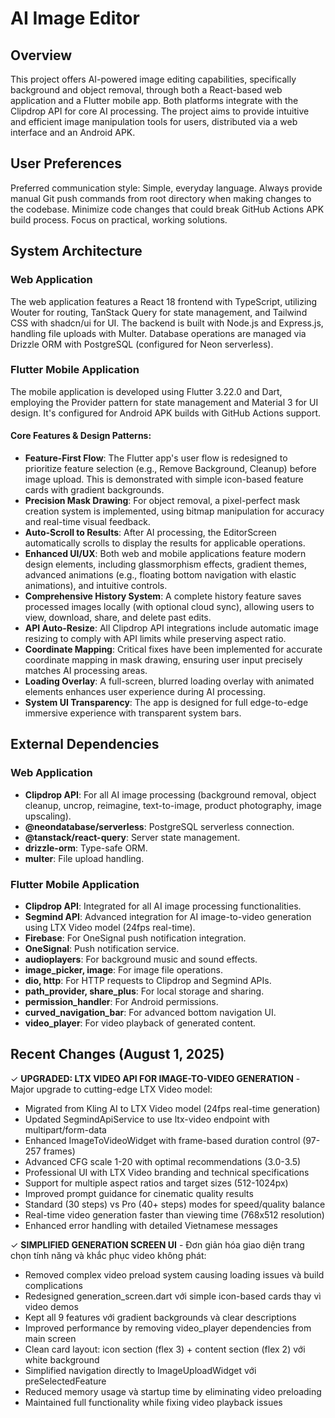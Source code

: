 # AI Image Editor

## Overview
This project offers AI-powered image editing capabilities, specifically background and object removal, through both a React-based web application and a Flutter mobile app. Both platforms integrate with the Clipdrop API for core AI processing. The project aims to provide intuitive and efficient image manipulation tools for users, distributed via a web interface and an Android APK.

## User Preferences
Preferred communication style: Simple, everyday language.
Always provide manual Git push commands from root directory when making changes to the codebase.
Minimize code changes that could break GitHub Actions APK build process.
Focus on practical, working solutions.

## System Architecture

### Web Application
The web application features a React 18 frontend with TypeScript, utilizing Wouter for routing, TanStack Query for state management, and Tailwind CSS with shadcn/ui for UI. The backend is built with Node.js and Express.js, handling file uploads with Multer. Database operations are managed via Drizzle ORM with PostgreSQL (configured for Neon serverless).

### Flutter Mobile Application
The mobile application is developed using Flutter 3.22.0 and Dart, employing the Provider pattern for state management and Material 3 for UI design. It's configured for Android APK builds with GitHub Actions support.

#### Core Features & Design Patterns:
- **Feature-First Flow**: The Flutter app's user flow is redesigned to prioritize feature selection (e.g., Remove Background, Cleanup) before image upload. This is demonstrated with simple icon-based feature cards with gradient backgrounds.
- **Precision Mask Drawing**: For object removal, a pixel-perfect mask creation system is implemented, using bitmap manipulation for accuracy and real-time visual feedback.
- **Auto-Scroll to Results**: After AI processing, the EditorScreen automatically scrolls to display the results for applicable operations.
- **Enhanced UI/UX**: Both web and mobile applications feature modern design elements, including glassmorphism effects, gradient themes, advanced animations (e.g., floating bottom navigation with elastic animations), and intuitive controls.
- **Comprehensive History System**: A complete history feature saves processed images locally (with optional cloud sync), allowing users to view, download, share, and delete past edits.
- **API Auto-Resize**: All Clipdrop API integrations include automatic image resizing to comply with API limits while preserving aspect ratio.
- **Coordinate Mapping**: Critical fixes have been implemented for accurate coordinate mapping in mask drawing, ensuring user input precisely matches AI processing areas.
- **Loading Overlay**: A full-screen, blurred loading overlay with animated elements enhances user experience during AI processing.
- **System UI Transparency**: The app is designed for full edge-to-edge immersive experience with transparent system bars.

## External Dependencies

### Web Application
- **Clipdrop API**: For all AI image processing (background removal, object cleanup, uncrop, reimagine, text-to-image, product photography, image upscaling).
- **@neondatabase/serverless**: PostgreSQL serverless connection.
- **@tanstack/react-query**: Server state management.
- **drizzle-orm**: Type-safe ORM.
- **multer**: File upload handling.

### Flutter Mobile Application
- **Clipdrop API**: Integrated for all AI image processing functionalities.
- **Segmind API**: Advanced integration for AI image-to-video generation using LTX Video model (24fps real-time).
- **Firebase**: For OneSignal push notification integration.
- **OneSignal**: Push notification service.
- **audioplayers**: For background music and sound effects.
- **image_picker, image**: For image file operations.
- **dio, http**: For HTTP requests to Clipdrop and Segmind APIs.
- **path_provider, share_plus**: For local storage and sharing.
- **permission_handler**: For Android permissions.
- **curved_navigation_bar**: For advanced bottom navigation UI.
- **video_player**: For video playback of generated content.

## Recent Changes (August 1, 2025)

✓ **UPGRADED: LTX VIDEO API FOR IMAGE-TO-VIDEO GENERATION** - Major upgrade to cutting-edge LTX Video model:
  - Migrated from Kling AI to LTX Video model (24fps real-time generation)
  - Updated SegmindApiService to use ltx-video endpoint with multipart/form-data
  - Enhanced ImageToVideoWidget with frame-based duration control (97-257 frames)
  - Advanced CFG scale 1-20 with optimal recommendations (3.0-3.5)
  - Professional UI with LTX Video branding and technical specifications
  - Support for multiple aspect ratios and target sizes (512-1024px)
  - Improved prompt guidance for cinematic quality results
  - Standard (30 steps) vs Pro (40+ steps) modes for speed/quality balance
  - Real-time video generation faster than viewing time (768x512 resolution)
  - Enhanced error handling with detailed Vietnamese messages

✓ **SIMPLIFIED GENERATION SCREEN UI** - Đơn giản hóa giao diện trang chọn tính năng và khắc phục video không phát:
  - Removed complex video preload system causing loading issues và build complications
  - Redesigned generation_screen.dart với simple icon-based cards thay vì video demos
  - Kept all 9 features với gradient backgrounds và clear descriptions
  - Improved performance by removing video_player dependencies from main screen
  - Clean card layout: icon section (flex 3) + content section (flex 2) với white background
  - Simplified navigation directly to ImageUploadWidget với preSelectedFeature
  - Reduced memory usage và startup time by eliminating video preloading
  - Maintained full functionality while fixing video playback issues